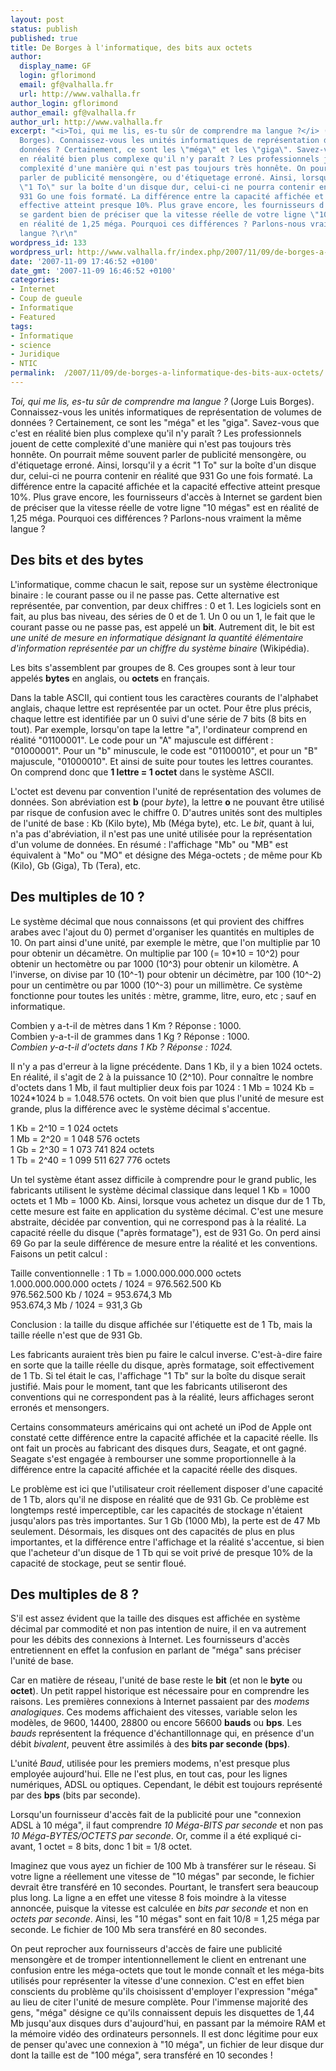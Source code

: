 ```yaml
---
layout: post
status: publish
published: true
title: De Borges à l'informatique, des bits aux octets
author:
  display_name: GF
  login: gflorimond
  email: gf@valhalla.fr
  url: http://www.valhalla.fr
author_login: gflorimond
author_email: gf@valhalla.fr
author_url: http://www.valhalla.fr
excerpt: "<i>Toi, qui me lis, es-tu sûr de comprendre ma langue ?</i> (Jorge Luis
  Borges). Connaissez-vous les unités informatiques de représentation de volumes de
  données ? Certainement, ce sont les \"méga\" et les \"giga\". Savez-vous que c'est
  en réalité bien plus complexe qu'il n'y paraît ? Les professionnels jouent de cette
  complexité d'une manière qui n'est pas toujours très honnête. On pourrait même souvent
  parler de publicité mensongère, ou d'étiquetage erroné. Ainsi, lorsqu'il y a écrit
  \"1 To\" sur la boîte d'un disque dur, celui-ci ne pourra contenir en réalité que
  931 Go une fois formaté. La différence entre la capacité affichée et la capacité
  effective atteint presque 10%. Plus grave encore, les fournisseurs d'accès à Internet
  se gardent bien de préciser que la vitesse réelle de votre ligne \"10 mégas\" est
  en réalité de 1,25 méga. Pourquoi ces différences ? Parlons-nous vraiment la même
  langue ?\r\n"
wordpress_id: 133
wordpress_url: http://www.valhalla.fr/index.php/2007/11/09/de-borges-a-linformatique-des-bits-aux-octets/
date: '2007-11-09 17:46:52 +0100'
date_gmt: '2007-11-09 16:46:52 +0100'
categories:
- Internet
- Coup de gueule
- Informatique
- Featured
tags:
- Informatique
- science
- Juridique
- NTIC
permalink:  /2007/11/09/de-borges-a-linformatique-des-bits-aux-octets/
---
```

<p><i>Toi, qui me lis, es-tu sûr de comprendre ma langue ?</i> (Jorge Luis Borges). Connaissez-vous les unités informatiques de représentation de volumes de données ? Certainement, ce sont les "méga" et les "giga". Savez-vous que c'est en réalité bien plus complexe qu'il n'y paraît ? Les professionnels jouent de cette complexité d'une manière qui n'est pas toujours très honnête. On pourrait même souvent parler de publicité mensongère, ou d'étiquetage erroné. Ainsi, lorsqu'il y a écrit "1 To" sur la boîte d'un disque dur, celui-ci ne pourra contenir en réalité que 931 Go une fois formaté. La différence entre la capacité affichée et la capacité effective atteint presque 10%. Plus grave encore, les fournisseurs d'accès à Internet se gardent bien de préciser que la vitesse réelle de votre ligne "10 mégas" est en réalité de 1,25 méga. Pourquoi ces différences ? Parlons-nous vraiment la même langue ?<br />
<a id="more"></a><a id="more-133"></a></p>
<h2>Des bits et des bytes</h2>
<p>L'informatique, comme chacun le sait, repose sur un système électronique binaire : le courant passe ou il ne passe pas. Cette alternative est représentée, par convention, par deux chiffres : 0 et 1. Les logiciels sont en fait, au plus bas niveau, des séries de 0 et de 1. Un 0 ou un 1, le fait que le courant passe ou ne passe pas, est appelé un <b>bit</b>. Autrement dit, le bit est <i>une unité de mesure en informatique désignant la quantité élémentaire d'information représentée par un chiffre du système binaire</i> (Wikipédia).</p>
<p>Les bits s'assemblent par groupes de 8. Ces groupes sont à leur tour appelés <b>bytes</b> en anglais, ou <b>octets</b> en français.</p>
<p>Dans la table ASCII, qui contient tous les caractères courants de l'alphabet anglais, chaque lettre est représentée par un octet. Pour être plus précis, chaque lettre est identifiée par un 0 suivi d'une série de 7 bits (8 bits en tout). Par exemple, lorsqu'on tape la lettre "a", l'ordinateur comprend en réalité "01100001". Le code pour un "A" majuscule est différent : "01000001". Pour un "b" minuscule, le code est "01100010", et pour un "B" majuscule, "01000010". Et ainsi de suite pour toutes les lettres courantes. On comprend donc que <b>1 lettre = 1 octet</b> dans le système ASCII.</p>
<p>L'octet est devenu par convention l'unité de représentation des volumes de données. Son abréviation est <b>b</b> (pour <i>byte</i>), la lettre <b>o</b> ne pouvant être utilisé par risque de confusion avec le chiffre 0. D'autres unités sont des multiples de l'unité de base : Kb (Kilo byte), Mb (Méga byte), etc. Le <i>bit</i>, quant à lui, n'a pas d'abréviation, il n'est pas une unité utilisée pour la représentation d'un volume de données. En résumé : l'affichage "Mb" ou "MB" est équivalent à "Mo" ou "MO" et désigne des Méga-octets ; de même pour Kb (Kilo), Gb (Giga), Tb (Tera), etc.</p>
<h2>Des multiples de 10 ?</h2>
<p>Le système décimal que nous connaissons (et qui provient des chiffres arabes avec l'ajout du 0) permet d'organiser les quantités en multiples de 10. On part ainsi d'une unité, par exemple le mètre, que l'on multiplie par 10 pour obtenir un décamètre. On multiplie par 100 (= 10*10 = 10^2) pour obtenir un hectomètre ou par 1000 (10^3) pour obtenir un kilomètre. A l'inverse, on divise par 10 (10^-1) pour obtenir un décimètre, par 100 (10^-2) pour un centimètre ou par 1000 (10^-3) pour un millimètre. Ce système fonctionne pour toutes les unités : mètre, gramme, litre, euro, etc ; sauf en informatique.</p>
<p>Combien y a-t-il de mètres dans 1 Km ? Réponse : 1000.<br />
Combien y-a-t-il de grammes dans 1 Kg ? Réponse : 1000.<br />
<i>Combien y-a-t-il d'octets dans 1 Kb ? Réponse : 1024.</i></p>
<p>Il n'y a pas d'erreur à la ligne précédente. Dans 1 Kb, il y a bien 1024 octets. En réalité, il s'agit de 2 à la puissance 10 (2^10). Pour connaître le nombre d'octets dans 1 Mb, il faut multiplier deux fois par 1024 : 1 Mb = 1024 Kb = 1024*1024 b = 1.048.576 octets. On voit bien que plus l'unité de mesure est grande, plus la différence avec le système décimal s'accentue.</p>
<p>1 Kb = 2^10 = 1 024 octets<br />
1 Mb = 2^20 = 1 048 576 octets<br />
1 Gb = 2^30 = 1 073 741 824 octets<br />
1 Tb = 2^40 = 1 099 511 627 776 octets</p>
<p>Un tel système étant assez difficile à comprendre pour le grand public, les fabricants utilisent le système décimal classique dans lequel 1 Kb = 1000 octets et 1 Mb = 1000 Kb. Ainsi, lorsque vous achetez un disque dur de 1 Tb, cette mesure est faite en application du système décimal. C'est une mesure abstraite, décidée par convention, qui ne correspond pas à la réalité. La capacité réelle du disque ("après formatage"), est de 931 Go. On perd ainsi 69 Go par la seule différence de mesure entre la réalité et les conventions. Faisons un petit calcul :</p>
<p>Taille conventionnelle : 1 Tb = 1.000.000.000.000 octets<br />
1.000.000.000.000 octets / 1024 = 976.562.500 Kb<br />
976.562.500 Kb / 1024 = 953.674,3 Mb<br />
953.674,3 Mb / 1024 = 931,3 Gb</p>
<p>Conclusion : la taille du disque affichée sur l'étiquette est de 1 Tb, mais la taille réelle n'est que de 931 Gb.</p>
<p>Les fabricants auraient très bien pu faire le calcul inverse. C'est-à-dire faire en sorte que la taille réelle du disque, après formatage, soit effectivement de 1 Tb. Si tel était le cas, l'affichage "1 Tb" sur la boîte du disque serait justifié. Mais pour le moment, tant que les fabricants utiliseront des conventions qui ne correspondent pas à la réalité, leurs affichages seront erronés et mensongers.</p>
<p>Certains consommateurs américains qui ont acheté un iPod de Apple ont constaté cette différence entre la capacité affichée et la capacité réelle. Ils ont fait un procès au fabricant des disques durs, Seagate, et ont gagné. Seagate s'est engagée à rembourser une somme proportionnelle à la différence entre la capacité affichée et la capacité réelle des disques.</p>
<p>Le problème est ici que l'utilisateur croit réellement disposer d'une capacité de 1 Tb, alors qu'il ne dispose en réalité que de 931 Gb. Ce problème est longtemps resté imperceptible, car les capacités de stockage n'étaient jusqu'alors pas très importantes. Sur 1 Gb (1000 Mb), la perte est de 47 Mb seulement. Désormais, les disques ont des capacités de plus en plus importantes, et la différence entre l'affichage et la réalité s'accentue, si bien que l'acheteur d'un disque de 1 Tb qui se voit privé de presque 10% de la capacité de stockage, peut se sentir floué.</p>
<h2>Des multiples de 8 ?</h2>
<p>S'il est assez évident que la taille des disques est affichée en système décimal par commodité et non pas intention de nuire, il en va autrement pour les débits des connexions à Internet. Les fournisseurs d'accès entretiennent en effet la confusion en parlant de "méga" sans préciser l'unité de base.</p>
<p>Car en matière de réseau, l'unité de base reste le <b>bit</b> (et non le <b>byte</b> ou <b>octet</b>). Un petit rappel historique est nécessaire pour en comprendre les raisons. Les premières connexions à Internet passaient par des <i>modems analogiques</i>. Ces modems affichaient des vitesses, variable selon les modèles, de 9600, 14400, 28800 ou encore 56600 <b>bauds</b> ou <b>bps</b>. Les <i>bauds</i> représentent la fréquence d'échantillonnage qui, en présence d'un débit <i>bivalent</i>, peuvent être assimilés à des <b>bits par seconde (bps)</b>.</p>
<p>L'unité <i>Baud</i>, utilisée pour les premiers modems, n'est presque plus employée aujourd'hui. Elle ne l'est plus, en tout cas, pour les lignes numériques, ADSL ou optiques. Cependant, le débit est toujours représenté par des <b>bps</b> (bits par seconde).</p>
<p>Lorsqu'un fournisseur d'accès fait de la publicité pour une "connexion ADSL à 10 méga", il faut comprendre <i>10 Méga-BITS par seconde</i> et non pas <i>10 Méga-BYTES/OCTETS par seconde</i>. Or, comme il a été expliqué ci-avant, 1 octet = 8 bits, donc 1 bit = 1/8 octet.</p>
<p>Imaginez que vous ayez un fichier de 100 Mb à transférer sur le réseau. Si votre ligne a réellement une vitesse de "10 mégas" par seconde, le fichier devrait être transféré en 10 secondes. Pourtant, le transfert sera beaucoup plus long. La ligne a en effet une vitesse 8 fois moindre à la vitesse annoncée, puisque la vitesse est calculée en <i>bits par seconde</i> et non en <i>octets par seconde</i>. Ainsi, les "10 mégas" sont en fait 10/8 = 1,25 méga par seconde. Le fichier de 100 Mb sera transféré en 80 secondes.</p>
<p>On peut reprocher aux fournisseurs d'accès de faire une publicité mensongère et de tromper intentionnellement le client en entrenant une confusion entre les méga-octets que tout le monde connaît et les méga-bits utilisés pour représenter la vitesse d'une connexion. C'est en effet bien conscients du problème qu'ils choisissent d'employer l'expression "méga" au lieu de citer l'unité de mesure complète. Pour l'immense majorité des gens, "méga" désigne ce qu'ils connaissent depuis les disquettes de 1,44 Mb jusqu'aux disques durs d'aujourd'hui, en passant par la mémoire RAM et la mémoire vidéo des ordinateurs personnels. Il est donc légitime pour eux de penser qu'avec une connexion à "10 méga", un fichier de leur disque dur dont la taille est de "100 méga", sera transféré en 10 secondes !</p>
